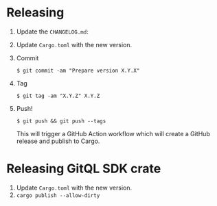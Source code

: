 # Releasing

1. Update the `CHANGELOG.md`:
2. Update `Cargo.toml` with the new version.


3. Commit

   ```
   $ git commit -am "Prepare version X.Y.X"
   ```

4. Tag

   ```
   $ git tag -am "X.Y.Z" X.Y.Z
   ```

5. Push!

   ```
   $ git push && git push --tags
   ```

   This will trigger a GitHub Action workflow which will create a GitHub release and
   publish to Cargo.

# Releasing GitQL SDK crate

  1. Update `Cargo.toml` with the new version.
  2. `cargo publish --allow-dirty`